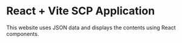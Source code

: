# React + Vite SCP Application

This website uses JSON data and displays the contents using React components.
